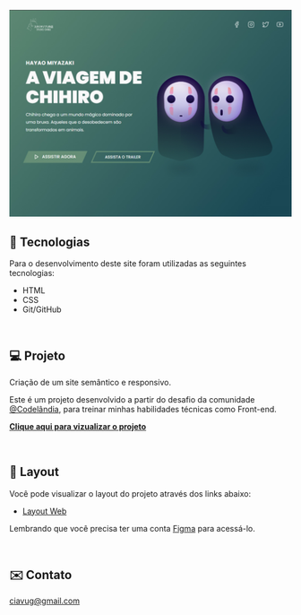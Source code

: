 <p align="center">
  <img alt="Moveit" src="./.github/previw.jpg">
</p>

## 🧪 Tecnologias

Para o desenvolvimento deste site foram utilizadas as seguintes tecnologias:

- HTML
- CSS
- Git/GitHub

<br>

## 💻 Projeto

Criação de um site semântico e responsivo.

Este é um projeto desenvolvido a partir do desafio da comunidade [@Codelândia](https://discord.com/invite/QevDJqCzaY), para treinar minhas habilidades técnicas como Front-end.

[**Clique aqui para vizualizar o projeto**](https://namevug.github.io/Codelandia-05/)

<br>

## 🔖 Layout

Você pode visualizar o layout do projeto através dos links abaixo:

- [Layout Web](https://www.figma.com/file/Yb9IBH56g7T1hdIyZ3BMNO/Desafios---Codel%C3%A2ndia?node-id=5854%3A2&t=W4f5c0fPgXEi5kqm-0)

Lembrando que você precisa ter uma conta [Figma](http://figma.com/) para acessá-lo.

<br>

## ✉️ Contato

ciavug@gmail.com
